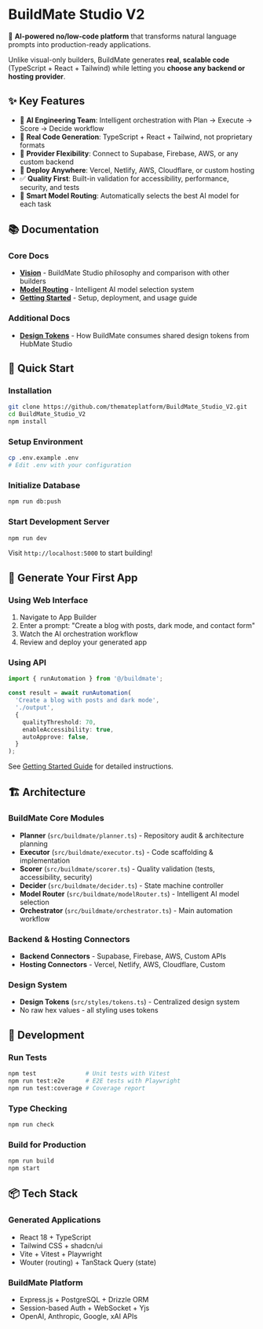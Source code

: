 # BuildMate Studio V2

🚀 **AI-powered no/low-code platform** that transforms natural language prompts into production-ready applications.

Unlike visual-only builders, BuildMate generates **real, scalable code** (TypeScript + React + Tailwind) while letting you **choose any backend or hosting provider**.

## ✨ Key Features

- 🤖 **AI Engineering Team**: Intelligent orchestration with Plan → Execute → Score → Decide workflow
- 🎨 **Real Code Generation**: TypeScript + React + Tailwind, not proprietary formats
- 🔌 **Provider Flexibility**: Connect to Supabase, Firebase, AWS, or any custom backend
- 🚀 **Deploy Anywhere**: Vercel, Netlify, AWS, Cloudflare, or custom hosting
- ✅ **Quality First**: Built-in validation for accessibility, performance, security, and tests
- 🎯 **Smart Model Routing**: Automatically selects the best AI model for each task

## 📚 Documentation

### Core Docs
- **[Vision](./docs/vision.md)** - BuildMate Studio philosophy and comparison with other builders
- **[Model Routing](./docs/model-routing.md)** - Intelligent AI model selection system
- **[Getting Started](./docs/getting-started.md)** - Setup, deployment, and usage guide

### Additional Docs
- **[Design Tokens](./docs/DESIGN_TOKENS.md)** - How BuildMate consumes shared design tokens from HubMate Studio

## 🚀 Quick Start

### Installation
```bash
git clone https://github.com/themateplatform/BuildMate_Studio_V2.git
cd BuildMate_Studio_V2
npm install
```

### Setup Environment
```bash
cp .env.example .env
# Edit .env with your configuration
```

### Initialize Database
```bash
npm run db:push
```

### Start Development Server
```bash
npm run dev
```

Visit `http://localhost:5000` to start building!

## 🎯 Generate Your First App

### Using Web Interface
1. Navigate to App Builder
2. Enter a prompt: "Create a blog with posts, dark mode, and contact form"
3. Watch the AI orchestration workflow
4. Review and deploy your generated app

### Using API
```typescript
import { runAutomation } from '@/buildmate';

const result = await runAutomation(
  'Create a blog with posts and dark mode',
  './output',
  {
    qualityThreshold: 70,
    enableAccessibility: true,
    autoApprove: false,
  }
);
```

See [Getting Started Guide](./docs/getting-started.md) for detailed instructions.

## 🏗️ Architecture

### BuildMate Core Modules
- **Planner** (`src/buildmate/planner.ts`) - Repository audit & architecture planning
- **Executor** (`src/buildmate/executor.ts`) - Code scaffolding & implementation
- **Scorer** (`src/buildmate/scorer.ts`) - Quality validation (tests, accessibility, security)
- **Decider** (`src/buildmate/decider.ts`) - State machine controller
- **Model Router** (`src/buildmate/modelRouter.ts`) - Intelligent AI model selection
- **Orchestrator** (`src/buildmate/orchestrator.ts`) - Main automation workflow

### Backend & Hosting Connectors
- **Backend Connectors** - Supabase, Firebase, AWS, Custom APIs
- **Hosting Connectors** - Vercel, Netlify, AWS, Cloudflare, Custom

### Design System
- **Design Tokens** (`src/styles/tokens.ts`) - Centralized design system
- No raw hex values - all styling uses tokens

## 🧪 Development

### Run Tests
```bash
npm test              # Unit tests with Vitest
npm run test:e2e      # E2E tests with Playwright
npm run test:coverage # Coverage report
```

### Type Checking
```bash
npm run check
```

### Build for Production
```bash
npm run build
npm start
```

## 📦 Tech Stack

### Generated Applications
- React 18 + TypeScript
- Tailwind CSS + shadcn/ui
- Vite + Vitest + Playwright
- Wouter (routing) + TanStack Query (state)

### BuildMate Platform
- Express.js + PostgreSQL + Drizzle ORM
- Session-based Auth + WebSocket + Yjs
- OpenAI, Anthropic, Google, xAI APIs
